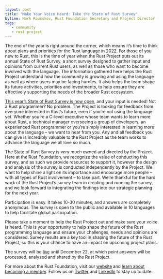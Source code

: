 ```yaml
---
layout: post
title: "Make Your Voice Heard: Take the State of Rust Survey"
byline: Mark Rousskov, Rust Foundation Secretary and Project Director (Core team) 
tags:
   - community
   - rust project
---
```


The end of the year is right around the corner, which means it’s time to think about plans and priorities for the Rust language in 2022. For those of you new to Rust, this is the time of year when the Rust Project puts out its annual State of Rust Survey, a short survey designed to gather input and opinions from current Rust users, as well as those who want to become involved with the language. The information gathered here helps the Rust Project understand how the community is growing and using the language as well as where users may be facing hurdles. It also helps the team shape its future activities, priorities and investments, to help ensure they are effectively supporting the needs of the broader Rust ecosystem.

[This year’s State of Rust Survey is now open](https://blog.rust-lang.org/2021/12/08/survey-launch.html), and your input is needed! Not a Rust programmer? No problem. The Project is looking for feedback from everyone interested in Rust’s future, even if you’re not using the language yet. Whether you’re a C-level executive whose team wants to learn more about Rust, a technical manager overseeing a group of developers, an experienced Rust programmer or you’re simply interested in learning more about the language – we want to hear from you. Any and all feedback you can give is incredibly valuable to the Rust Project as the team works to advance the language we all love so much.

The State of Rust Survey is very much owned and directed by the Project. Here at the Rust Foundation, we recognize the value of conducting this survey, and as such we provide resources to support it, however the design and analysis of the survey is conducted independently by the Project. We want to help shine a light on its importance and encourage more people – with all types of Rust involvement – to take part. We’re thankful for the hard work of the Rust Project’s survey team in creating and running the survey, and we look forward to integrating the findings into our strategic planning for the next year.

Participation is easy. It takes 10-30 minutes, and answers are completely anonymous. The survey is open to the public and available in 10 languages to help facilitate global participation.

Please take a moment to help the Rust Project out and make sure your voice is heard. This is your opportunity to help shape the future of the Rust programming language and ensure your challenges, needs and opinions are considered. Survey results are a key tool in shaping the future of the Rust Project, so this is your chance to have an impact on upcoming project plans.

The survey will be [live](https://blog.rust-lang.org/2021/12/08/survey-launch.html) until December 22, at which point answers will be processed, analyzed and shared by the Rust Project. 

For more about the Rust Foundation, visit our [website](https://foundation.rust-lang.org/) and [learn about becoming a member](https://foundation.rust-lang.org/info/become-a-member/). Follow us on [Twitter](https://twitter.com/rust_foundation) and [LinkedIn](https://www.linkedin.com/company/rust-foundation/) to stay up to date.